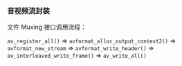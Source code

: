 ### 音视频流封装

文件 Muxing 接口调用流程：

`av_register_all()` 
=> `avformat_alloc_output_context2()`
=> `avformat_new_stream`
=> `avformat_write_header()`
=> `av_interleaved_write_frame()`
=> `av_write_all()`